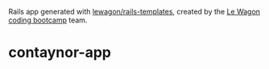 Rails app generated with [lewagon/rails-templates](https://github.com/lewagon/rails-templates), created by the [Le Wagon coding bootcamp](https://www.lewagon.com) team.
# contaynor-app
